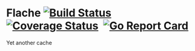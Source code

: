 # Flache [![Build Status](https://travis-ci.org/cristaloleg/flache.svg?branch=master)](https://travis-ci.org/cristaloleg/flache.svg)&nbsp; [![Coverage Status](https://coveralls.io/repos/github/cristaloleg/flache/badge.svg?branch=master)](https://coveralls.io/github/cristaloleg/flache?branch=master)&nbsp; [![Go Report Card](https://goreportcard.com/badge/github.com/cristaloleg/flache)](https://goreportcard.com/report/github.com/cristaloleg/flache)

Yet another cache
